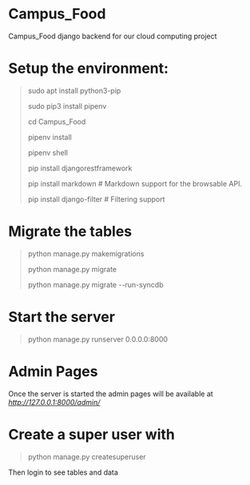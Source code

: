 # Campus_Food
Campus_Food django backend for our cloud computing project


# Setup the environment:
> sudo apt install python3-pip
>
> sudo pip3 install pipenv
>
> cd Campus_Food
>
> pipenv install
>
> pipenv shell
>
>pip install djangorestframework
>
>pip install markdown       # Markdown support for the browsable API.
>
>pip install django-filter  # Filtering support

# Migrate the tables
> python manage.py makemigrations
>
> python manage.py migrate
>
> python manage.py migrate --run-syncdb

# Start the server
>  python manage.py runserver 0.0.0.0:8000

# Admin Pages
Once the server is started the admin pages will be available at *http://127.0.0.1:8000/admin/*

# Create a super user with
> python manage.py createsuperuser

Then login to see tables and data
